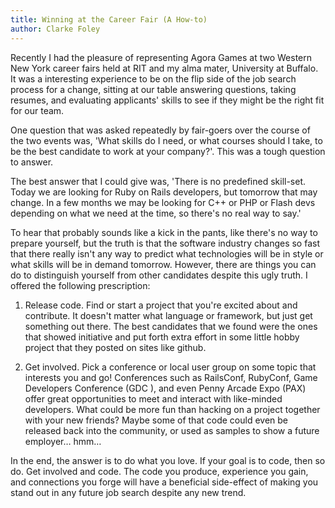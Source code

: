```yaml
---
title: Winning at the Career Fair (A How-to)
author: Clarke Foley
---
```

Recently I had the pleasure of representing Agora Games at two Western New York career fairs held at RIT and my alma mater, University at Buffalo. It was a interesting experience to be on the flip side of the job search process for a change, sitting at our table answering questions, taking resumes, and evaluating applicants' skills to see if they might be the right fit for our team.

 One question that was asked repeatedly by fair-goers over the course of the two events was, 'What skills do I need, or what courses should I take, to be the best candidate to work at your company?'. This was a tough question to answer.

 The best answer that I could give was, 'There is no predefined skill-set. Today we are looking for Ruby on Rails developers, but tomorrow that may change. In a few months we may be looking for C++ or PHP or Flash devs depending on what we need at the time, so there's no real way to say.'

 To hear that probably sounds like a kick in the pants, like there's no way to prepare yourself, but the truth is that the software industry changes so fast that there really isn't any way to predict what technologies will be in style or what skills will be in demand tomorrow. However, there are things you can do to distinguish yourself from other candidates despite this ugly truth. I offered the following prescription:

 1. Release code.
 Find or start a project that you're excited about and contribute. It doesn't matter what language or framework, but just get something out there. The best candidates that we found were the ones that showed initiative and put forth extra effort in some little hobby project that they posted on sites like github.

 2. Get involved.
 Pick a conference or local user group on some topic that interests you and go! Conferences such as RailsConf, RubyConf, Game Developers Conference (GDC ), and even Penny Arcade Expo (PAX) offer great opportunities to meet and interact with like-minded developers. What could be more fun than hacking on a project together with your new friends? Maybe some of that code could even be released back into the community, or used as samples to show a future employer… hmm…

 In the end, the answer is to do what you love. If your goal is to code, then so do. Get involved and code. The code you produce, experience you gain, and connections you forge will have a beneficial side-effect of making you stand out in any future job search despite any new trend.
